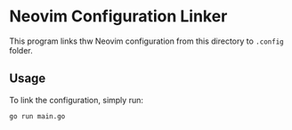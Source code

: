 # Neovim Configuration Linker

This program links thw Neovim configuration from this directory to `.config` folder.

## Usage

To link the configuration, simply run:

```sh
go run main.go
```